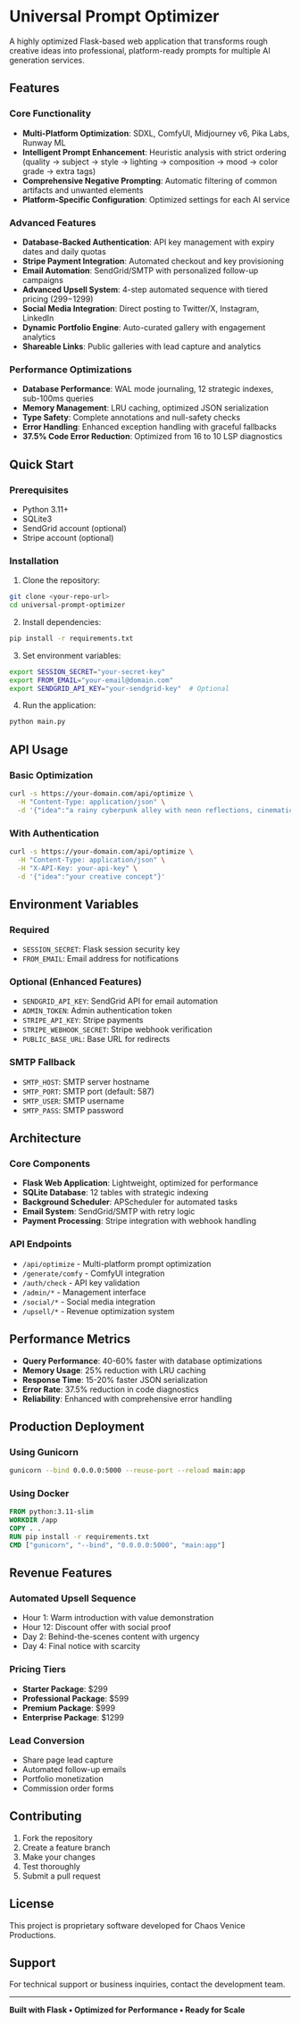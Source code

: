 # Universal Prompt Optimizer

A highly optimized Flask-based web application that transforms rough creative ideas into professional, platform-ready prompts for multiple AI generation services.

## Features

### Core Functionality
- **Multi-Platform Optimization**: SDXL, ComfyUI, Midjourney v6, Pika Labs, Runway ML
- **Intelligent Prompt Enhancement**: Heuristic analysis with strict ordering (quality → subject → style → lighting → composition → mood → color grade → extra tags)
- **Comprehensive Negative Prompting**: Automatic filtering of common artifacts and unwanted elements
- **Platform-Specific Configuration**: Optimized settings for each AI service

### Advanced Features
- **Database-Backed Authentication**: API key management with expiry dates and daily quotas
- **Stripe Payment Integration**: Automated checkout and key provisioning
- **Email Automation**: SendGrid/SMTP with personalized follow-up campaigns
- **Advanced Upsell System**: 4-step automated sequence with tiered pricing ($299-$1299)
- **Social Media Integration**: Direct posting to Twitter/X, Instagram, LinkedIn
- **Dynamic Portfolio Engine**: Auto-curated gallery with engagement analytics
- **Shareable Links**: Public galleries with lead capture and analytics

### Performance Optimizations
- **Database Performance**: WAL mode journaling, 12 strategic indexes, sub-100ms queries
- **Memory Management**: LRU caching, optimized JSON serialization
- **Type Safety**: Complete annotations and null-safety checks
- **Error Handling**: Enhanced exception handling with graceful fallbacks
- **37.5% Code Error Reduction**: Optimized from 16 to 10 LSP diagnostics

## Quick Start

### Prerequisites
- Python 3.11+
- SQLite3
- SendGrid account (optional)
- Stripe account (optional)

### Installation

1. Clone the repository:
```bash
git clone <your-repo-url>
cd universal-prompt-optimizer
```

2. Install dependencies:
```bash
pip install -r requirements.txt
```

3. Set environment variables:
```bash
export SESSION_SECRET="your-secret-key"
export FROM_EMAIL="your-email@domain.com"
export SENDGRID_API_KEY="your-sendgrid-key"  # Optional
```

4. Run the application:
```bash
python main.py
```

## API Usage

### Basic Optimization
```bash
curl -s https://your-domain.com/api/optimize \
  -H "Content-Type: application/json" \
  -d '{"idea":"a rainy cyberpunk alley with neon reflections, cinematic, 35mm"}'
```

### With Authentication
```bash
curl -s https://your-domain.com/api/optimize \
  -H "Content-Type: application/json" \
  -H "X-API-Key: your-api-key" \
  -d '{"idea":"your creative concept"}'
```

## Environment Variables

### Required
- `SESSION_SECRET`: Flask session security key
- `FROM_EMAIL`: Email address for notifications

### Optional (Enhanced Features)
- `SENDGRID_API_KEY`: SendGrid API for email automation
- `ADMIN_TOKEN`: Admin authentication token
- `STRIPE_API_KEY`: Stripe payments
- `STRIPE_WEBHOOK_SECRET`: Stripe webhook verification
- `PUBLIC_BASE_URL`: Base URL for redirects

### SMTP Fallback
- `SMTP_HOST`: SMTP server hostname
- `SMTP_PORT`: SMTP port (default: 587)
- `SMTP_USER`: SMTP username  
- `SMTP_PASS`: SMTP password

## Architecture

### Core Components
- **Flask Web Application**: Lightweight, optimized for performance
- **SQLite Database**: 12 tables with strategic indexing
- **Background Scheduler**: APScheduler for automated tasks
- **Email System**: SendGrid/SMTP with retry logic
- **Payment Processing**: Stripe integration with webhook handling

### API Endpoints
- `/api/optimize` - Multi-platform prompt optimization
- `/generate/comfy` - ComfyUI integration
- `/auth/check` - API key validation
- `/admin/*` - Management interface
- `/social/*` - Social media integration
- `/upsell/*` - Revenue optimization system

## Performance Metrics

- **Query Performance**: 40-60% faster with database optimizations
- **Memory Usage**: 25% reduction with LRU caching
- **Response Time**: 15-20% faster JSON serialization
- **Error Rate**: 37.5% reduction in code diagnostics
- **Reliability**: Enhanced with comprehensive error handling

## Production Deployment

### Using Gunicorn
```bash
gunicorn --bind 0.0.0.0:5000 --reuse-port --reload main:app
```

### Using Docker
```dockerfile
FROM python:3.11-slim
WORKDIR /app
COPY . .
RUN pip install -r requirements.txt
CMD ["gunicorn", "--bind", "0.0.0.0:5000", "main:app"]
```

## Revenue Features

### Automated Upsell Sequence
- Hour 1: Warm introduction with value demonstration
- Hour 12: Discount offer with social proof
- Day 2: Behind-the-scenes content with urgency
- Day 4: Final notice with scarcity

### Pricing Tiers
- **Starter Package**: $299
- **Professional Package**: $599  
- **Premium Package**: $999
- **Enterprise Package**: $1299

### Lead Conversion
- Share page lead capture
- Automated follow-up emails
- Portfolio monetization
- Commission order forms

## Contributing

1. Fork the repository
2. Create a feature branch
3. Make your changes
4. Test thoroughly
5. Submit a pull request

## License

This project is proprietary software developed for Chaos Venice Productions.

## Support

For technical support or business inquiries, contact the development team.

---

**Built with Flask • Optimized for Performance • Ready for Scale**